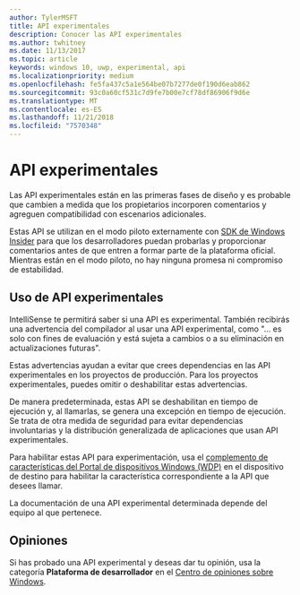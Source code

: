 ```yaml
---
author: TylerMSFT
title: API experimentales
description: Conocer las API experimentales
ms.author: twhitney
ms.date: 11/13/2017
ms.topic: article
keywords: windows 10, uwp, experimental, api
ms.localizationpriority: medium
ms.openlocfilehash: fe5fa437c5a1e564be07b7277de0f190d6eab862
ms.sourcegitcommit: 93c0a60cf531c7d9fe7b00e7cf78df86906f9d6e
ms.translationtype: MT
ms.contentlocale: es-ES
ms.lasthandoff: 11/21/2018
ms.locfileid: "7570348"
---
```

# <a name="experimental-apis"></a>API experimentales

Las API experimentales están en las primeras fases de diseño y es probable que cambien a medida que los propietarios incorporen comentarios y agreguen compatibilidad con escenarios adicionales.

Estas API se utilizan en el modo piloto externamente con [SDK de Windows Insider](https://www.microsoft.com/en-us/software-download/windowsinsiderpreviewSDK) para que los desarrolladores puedan probarlas y proporcionar comentarios antes de que entren a formar parte de la plataforma oficial. Mientras están en el modo piloto, no hay ninguna promesa ni compromiso de estabilidad.

## <a name="consuming-experimental-apis"></a>Uso de API experimentales
IntelliSense te permitirá saber si una API es experimental. También recibirás una advertencia del compilador al usar una API experimental, como "... es solo con fines de evaluación y está sujeta a cambios o a su eliminación en actualizaciones futuras".

Estas advertencias ayudan a evitar que crees dependencias en las API experimentales en los proyectos de producción. Para los proyectos experimentales, puedes omitir o deshabilitar estas advertencias.

De manera predeterminada, estas API se deshabilitan en tiempo de ejecución y, al llamarlas, se genera una excepción en tiempo de ejecución. Se trata de otra medida de seguridad para evitar dependencias involuntarias y la distribución generalizada de aplicaciones que usan API experimentales.

Para habilitar estas API para experimentación, usa el [complemento de características del Portal de dispositivos Windows (WDP)](https://docs.microsoft.com/en-us/windows/uwp/debug-test-perf/device-portal) en el dispositivo de destino para habilitar la característica correspondiente a la API que desees llamar.

La documentación de una API experimental determinada depende del equipo al que pertenece.

## <a name="providing-feedback"></a>Opiniones

Si has probado una API experimental y deseas dar tu opinión, usa la categoría **Plataforma de desarrollador** en el [Centro de opiniones sobre Windows](https://support.microsoft.com/en-us/help/4021566/windows-10-send-feedback-to-microsoft-with-feedback-hub-app).